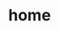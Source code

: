 <!-- generated by markdown-notes-tree -->

# home

<!-- optional markdown-notes-tree directory description starts here -->

<!-- optional markdown-notes-tree directory description ends here -->


